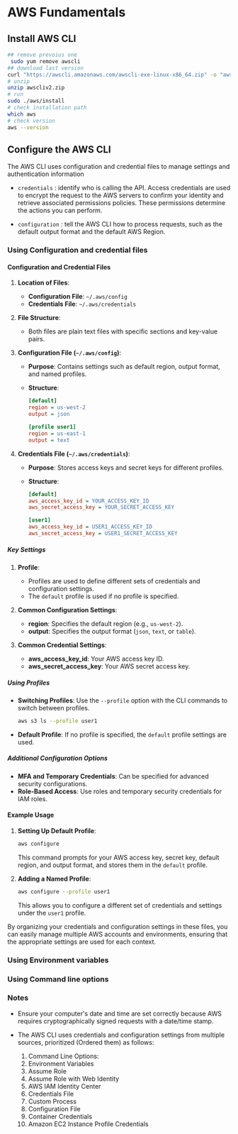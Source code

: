 # AWS Fundamentals

## Install AWS CLI

```bash
## remove prevoius one
 sudo yum remove awscli
## download last version
curl "https://awscli.amazonaws.com/awscli-exe-linux-x86_64.zip" -o "awscliv2.zip" 
# unzip
unzip awscliv2.zip 
# run
sudo ./aws/install
# check installation path
which aws
# check version
aws --version
```

## Configure the AWS CLI

The AWS CLI uses configuration and credential files to manage settings and authentication information

- `credentials` : identify who is calling the API. Access credentials are used to encrypt the request to the AWS servers to confirm your identity and retrieve associated permissions policies. These permissions determine the actions you can perform.

- `configuration` : tell the AWS CLI how to process requests, such as the default output format and the default AWS Region.

### Using  Configuration and credential files

#### Configuration and Credential Files

1. **Location of Files**:
   - **Configuration File**: `~/.aws/config`
   - **Credentials File**: `~/.aws/credentials`

2. **File Structure**:
   - Both files are plain text files with specific sections and key-value pairs.

3. **Configuration File (`~/.aws/config`)**:
   - **Purpose**: Contains settings such as default region, output format, and named profiles.
   - **Structure**:

     ```ini
     [default]
     region = us-west-2
     output = json

     [profile user1]
     region = us-east-1
     output = text
     ```

4. **Credentials File (`~/.aws/credentials`)**:
   - **Purpose**: Stores access keys and secret keys for different profiles.
   - **Structure**:

     ```ini
     [default]
     aws_access_key_id = YOUR_ACCESS_KEY_ID
     aws_secret_access_key = YOUR_SECRET_ACCESS_KEY

     [user1]
     aws_access_key_id = USER1_ACCESS_KEY_ID
     aws_secret_access_key = USER1_SECRET_ACCESS_KEY
     ```

##### Key Settings

1. **Profile**:
   - Profiles are used to define different sets of credentials and configuration settings.
   - The `default` profile is used if no profile is specified.

2. **Common Configuration Settings**:
   - **region**: Specifies the default region (e.g., `us-west-2`).
   - **output**: Specifies the output format (`json`, `text`, or `table`).

3. **Common Credential Settings**:
   - **aws_access_key_id**: Your AWS access key ID.
   - **aws_secret_access_key**: Your AWS secret access key.

##### Using Profiles

- **Switching Profiles**: Use the `--profile` option with the CLI commands to switch between profiles.

  ```sh
  aws s3 ls --profile user1
  ```

- **Default Profile**: If no profile is specified, the `default` profile settings are used.

##### Additional Configuration Options

- **MFA and Temporary Credentials**: Can be specified for advanced security configurations.
- **Role-Based Access**: Use roles and temporary security credentials for IAM roles.

#### Example Usage

1. **Setting Up Default Profile**:

   ```sh
   aws configure
   ```

   This command prompts for your AWS access key, secret key, default region, and output format, and stores them in the `default` profile.

2. **Adding a Named Profile**:

   ```sh
   aws configure --profile user1
   ```

   This allows you to configure a different set of credentials and settings under the `user1` profile.

By organizing your credentials and configuration settings in these files, you can easily manage multiple AWS accounts and environments, ensuring that the appropriate settings are used for each context.

### Using  Environment variables

### Using Command line options

### Notes

- Ensure your computer's date and time are set correctly because AWS requires cryptographically signed requests with a date/time stamp.

- The AWS CLI uses credentials and configuration settings from multiple sources, prioritized (Ordered them) as follows:
    1. Command Line Options:
    1. Environment Variables
    1. Assume Role
    1. Assume Role with Web Identity
    1. AWS IAM Identity Center
    1. Credentials File
    1. Custom Process
    1. Configuration File
    1. Container Credentials
    1. Amazon EC2 Instance Profile Credentials
